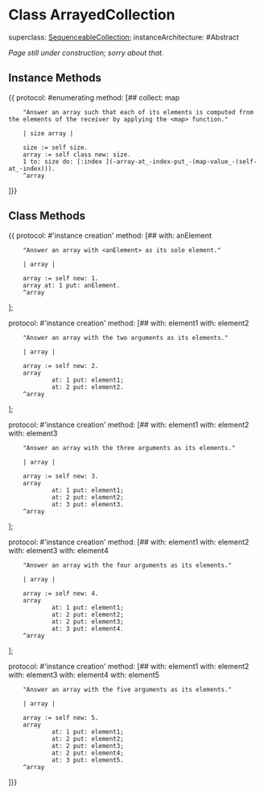 # Class ArrayedCollection

superclass: [SequenceableCollection](SequenceableCollection);
instanceArchitecture: #Abstract

_Page still under construction; sorry about that._

## Instance Methods
{{
protocol: #enumerating method: 
[## collect: map

        "Answer an array such that each of its elements is computed from the elements of the receiver by applying the <map> function."

        | size array |

        size := self size.
        array := self class new: size.
        1 to: size do: [:index ](-array-at_-index-put_-(map-value_-(self-at_-index))).
        ^array
]}}

## Class Methods
{{
protocol: #'instance creation' method: 
[## with: anElement

        "Answer an array with <anElement> as its sole element."

        | array |

        array := self new: 1.
        array at: 1 put: anElement.
        ^array
];

protocol: #'instance creation' method: 
[## with: element1 with: element2

        "Answer an array with the two arguments as its elements."

        | array |

        array := self new: 2.
        array 
                at: 1 put: element1;
                at: 2 put: element2.
        ^array
];

protocol: #'instance creation' method: 
[## with: element1 with: element2 with: element3

        "Answer an array with the three arguments as its elements."

        | array |

        array := self new: 3.
        array 
                at: 1 put: element1;
                at: 2 put: element2;
                at: 3 put: element3.
        ^array
];

protocol: #'instance creation' method: 
[## with: element1 with: element2 with: element3 with: element4

        "Answer an array with the four arguments as its elements."

        | array |

        array := self new: 4.
        array 
                at: 1 put: element1;
                at: 2 put: element2;
                at: 2 put: element3;
                at: 3 put: element4.
        ^array
];

protocol: #'instance creation' method: 
[## with: element1 with: element2 with: element3 with: element4 with: element5

        "Answer an array with the five arguments as its elements."

        | array |

        array := self new: 5.
        array 
                at: 1 put: element1;
                at: 2 put: element2;
                at: 2 put: element3;
                at: 2 put: element4;
                at: 3 put: element5.
        ^array
]}}